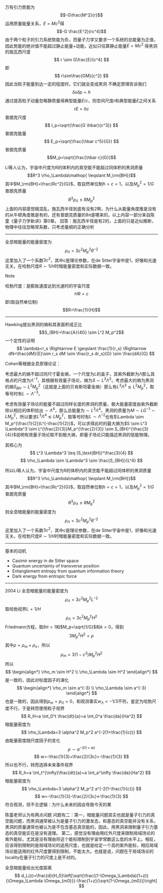 万有引力势能为
$$-G\frac{M^2}{r}$$
运用质量能量关系，$E=Mc^2$得
$$-G \frac{E^2}{rc^4}$$
由于两个粒子的引力系统势能为负，而量子力学又要求一个系统的总能量为正值，因此势能的绝对值不能超过静止能量+动能，近似只估算静止能量$E=Mc^2$
得黑洞的施瓦西尺度
$$
r \sim G\frac{E}{c^4}
$$
即
$$
r\sim\frac{GM}{c^2}
$$
因此当粒子能量到达一定的程度时，它们就会变成黑洞
不确定原理告诉我们
$$
\delta x \delta p =\hbar
$$
通过提高粒子动量忽略静质量得典型能量$E/c$，则空间尺度$r$和典型能量$E$之间关系
$$
rE=\hbar c
$$
普朗克尺度
$$
l_p=\sqrt{\frac{G \hbar}{c^3}}
$$
普朗克能量
$$
E_p=\sqrt{\frac{\hbar c^5}{G}}
$$
普朗克质量
$$M_p=\sqrt{\frac{\hbar c}{G}}$$


Li等人认为，宇宙中尺度为R的体积内的真空能不能超过同体积的黑洞质量
$$R^3 \rho_\Lambda\mathop{ \leqslant M_\rm{BH}}$$
其中$M_\rm{BH}=\frac{Rc^2}{G}$，取自然单位制$\hbar=c=1$，以及$M_p^2=1/ G$普朗克质量
$$
R^3\rho_\Lambda \leqslant RM_p^2
$$
上面的内容感觉贼混乱，施瓦西半径到底有没有2啊，为什么从能量角度推是没有的从牛顿角度推是有的，还有普朗克质量的$8\pi$是哪来的，以上内容一部分来自陈童《量子力学新讲》第0章。
回答：施瓦西半径是有2的，上面的只是近似推断，物理中往往忽略常系数，只考虑量纲的正确分析

---

全息暗能量的能量密度为
$$
\rho_\Lambda=3c^2M_p^2 R^{-2}
$$
这里加入了一个系数$3c^2$，其中$c$是理论参数，在de Sitter宇宙中是1，好像和光速无关。在哈勃尺度$R \sim 1/H$时暗能量密度和实际数据一致。

> [!NOTE]
> 哈勃尺度：是膨胀速度达到光速时的宇宙尺度$$HR=c$$
> 即(取自然单位制)$$R=\frac{1}{H}$$
> 

---

Hawking提出黑洞的熵和其表面积成正比
$$S_{BH}=\frac{A}{4G} \sim L^2 M_p^2$$
一个定性的证明
$$
\lambda<r_s \Rightarrow E \geqslant \frac{1}{r_s} \Rightarrow dN=\frac{dM}{E}\sim r_s dM \sim \frac{r_s dr_s}{G} \sim \frac{dA}{G}
$$

Cohen等根据全息原理论证：

考虑最大的熵不超过同尺寸霍金熵，一个尺度为$L$的盒子，其紫外截断为$\Lambda$那么其格点的尺度为$\Lambda^{-1}$，其根据有效量子场论，熵为$S \sim L^3 \Lambda^3$。考虑最大的熵为黑洞的熵$S_{BH} \sim L^2 M_p^2$（这就是上面的贝肯斯坦霍金熵）那么有$L^3 \Lambda^3 \lesssim L^2M_p^2$，取等号时有$L \sim \Lambda^{-3}$。

考虑有效量子场论的能量不超过同样长度的黑洞的质量，极大能量密度由紫外截断除以相应的体积给出$\sim \Lambda^4$，那么总能量为$\sim L^3 \Lambda^4$。黑洞的质量为$M \sim LG^{-1} \sim L M_p^2$，所以要求$L^3 \Lambda^4 \lesssim LM_p^2$，取等号时有$L \sim \Lambda^{-2}$也有$\Lambda \sim M_p^{\frac{1}{2}}L^{-\frac{1}{2}}$，可以求得此时的最大熵为$S \sim L^3 \Lambda^3 \sim L^{\frac{2}{3}}M_p^{\frac{2}{3}} \sim S_{BH}^{\frac{3}{4}}$说明有效量子场论取不到极大熵，即量子场论只能描述黑洞的低能物理。

其核心为
$$
L^3 \Lambda^3 \leq (S_\text{BH})^\frac{3}{4}
$$
$$
\rho_\Lambda \sim \Lambda^3 \sim \frac{S_{BH}}{L^4}
$$

所以Li等人认为，宇宙中尺度为R的体积内的真空能不能超过同体积的黑洞质量
$$R^3 \rho_\Lambda\mathop{ \leqslant M_\rm{BH}}$$
其中$M_\rm{BH}=\frac{Rc^2}{G}$，取自然单位制$\hbar=c=1$，以及$M_p^2=1/ G$普朗克质量
$$
R^3\rho_\Lambda \leqslant RM_p^2
$$
则全息暗能量的能量密度为
$$
\rho_\Lambda=3c^2M_p^2 R^{-2}
$$
这里加入了一个系数$3c^2$，其中$c$是理论参数，在de Sitter宇宙中是1，好像和光速无关。在哈勃尺度$R \sim 1/H$时暗能量密度和实际数据一致。

---

基本的动机
- Casimir energy in de Sitter space
- Quantum uncertainty of transverse position
- Entanglement entropy from quantum information theory
- Dark energy from entropic force


--- 

2004 Li
全息暗能量的能量密度为
$$
\rho_\Lambda=3c^2M_p^2 L^{-2}
$$
取哈勃视界$L=1/H$
$$
\rho_\Lambda=3c^2M_p^2 H^{2}
$$
Friedmann方程，取$8\pi=1$和$M_p=\sqrt{1/G}$和$k=0$，得到
$$
3M_p^2H^2=\rho
$$
其中$\rho=\rho_m+\rho_\lambda$，所以
$$
\rho_m=3(1-c^2)M_p^2H^2
$$
所以
$$
\begin{align*}
\rho_m \sim H^2 \\
\rho_\Lambda \sim H^2
\end{align*}
$$
是一致的，因此对标度因子的演化
$$
\begin{align*}
\rho_m \sim a^{-3} \\
\rho_\Lambda \sim a^{-3}
\end{align*}
$$
也是一致的，因此得到$p_m=p_{\Lambda}=0$，和观测事实$w_\Lambda<-1/3$不符。鉴定为哈勃尺度不行，于是转而使用粒子视界
$$
R_H=a \int_0^t \frac{dt}{a}=a \int_0^a \frac{da}{Ha^2}
$$
暗能量密度为
$$
\rho_\Lambda=3 \alpha^2 M_p^2 a^{-2(1+\frac{1}{c})}
$$
由能量密度随尺度因子的变化
$$
\rho \sim a^{-3(1+w)}
$$
$$
w=-\frac{1}{3}+\frac{2}{3c}>-\frac{1}{3}
$$
所以也不行，转而选择未来事件视界
$$
R_h=a \int_t^{\infty}\frac{dt}{a}=a \int_a^\infty \frac{da}{Ha^2}
$$
暗能量密度为
$$
\rho_\Lambda=3 \alpha^2 M_p^2 a^{-2(1-\frac{1}{c})}
$$
$$
w=-\frac{1}{3}-\frac{2}{3c}<-\frac{1}{3}
$$
符合观测，但不合逻辑：为什么未来的因会导致今天的果


陈童老师认为有两点问题
问题有二：第一，暗能量问题其实也就是量子引力的真空能问题，而黑洞通常被认为是量子引力的激发态，和基态的真空能并没有关系，黑洞的质量通常也被认为是不包含基态真空能的，因此，用黑洞来限制量子引力基态的真空能实在是没有道理。
第二，感觉没有理由用红外尺度来限制局域场论的紫外能标，尤其是没有理由将这个能标限制到宇宙学常数这么低的水平上。相反，应该得到限制的是局域场论的适用尺度，也就是给定一个高的紫外能标，相应局域场论能适用的红外尺度要得到限制，不能太大。也就是说，问题在于局域场论的locality在量子引力的尺度上是不对的。


全息暗能量给出光度距离
$$
d_L(z)=\frac{d}{H_0}\left[\sqrt{\frac{(1-\Omega_\Lambda)(1+z)}{\Omega_\Lambda \Omega_{m0}}}-\frac{1+z}{\sqrt{1-\Omega_{m0}}}\right]
$$